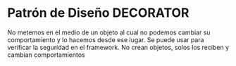 #  Patrón de Diseño DECORATOR

No metemos en el medio de un objeto al cual no podemos cambiar su comportamiento 
y lo hacemos desde ese lugar. Se puede usar para verificar la seguridad en el framework.
No crean objetos, solos los reciben y cambian comportamientos